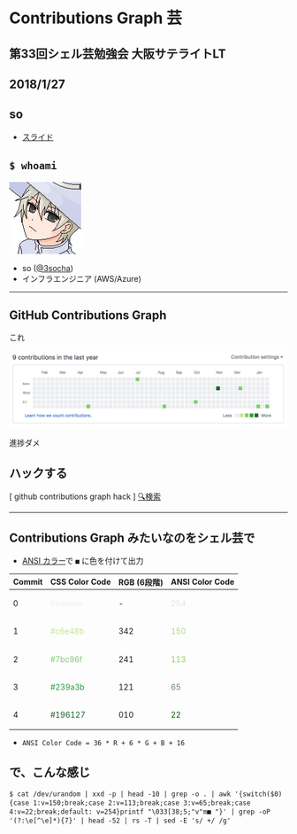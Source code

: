 # Contributions Graph 芸

## 第33回シェル芸勉強会 大阪サテライトLT
## 2018/1/27
## so

- [スライド](https://horo17.github.io/github-contributions-graph-gei/)

>>>

## `$ whoami`

![so](img/so.png)

* so ([@3socha](https://twitter.com/3socha))
* インフラエンジニア (AWS/Azure)

---

## GitHub Contributions Graph

これ

![ContributiosGraph](img/GitHubContributionsGraph.png)

進捗ダメ

>>>

## ハックする

[ github contributions graph hack ] [🔍検索](https://www.google.co.jp/search?q=github+contributions+graph+hack&tbm=isch)

---

## Contributions Graph みたいなのをシェル芸で

- [ANSI カラー](https://en.wikipedia.org/wiki/ANSI_escape_code)で `■` に色を付けて出力

| Commit | CSS Color Code | RGB (6段階) | ANSI Color Code |
| --- | --- | --- | --- |
| 0 | <p style="color:#eeeeee">#eeeeee</p> |  -  | <p style="color:#e4e4e4">254</p> |
| 1 | <p style="color:#c6e48b">#c6e48b</p> | 342 | <p style="color:#afd787">150</p> |
| 2 | <p style="color:#7bc96f">#7bc96f</p> | 241 | <p style="color:#87d75f">113</p> |
| 3 | <p style="color:#239a3b">#239a3b</p> | 121 | <p style="color:#5f875f">65</p> |
| 4 | <p style="color:#196127">#196127</p> | 010 | <p style="color:#005f00">22</p> |

- `ANSI Color Code = 36 * R + 6 * G + B + 16`

>>>

## で、こんな感じ

```
$ cat /dev/urandom | xxd -p | head -10 | grep -o . | awk '{switch($0){case 1:v=150;break;case 2:v=113;break;case 3:v=65;break;case 4:v=22;break;default: v=254}printf "\033[38;5;"v"m■ "}' | grep -oP '(?:\e[^\e]*){7}' | head -52 | rs -T | sed -E 's/ +/ /g'
```
